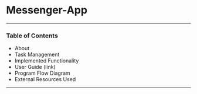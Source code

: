 # Messenger-App
---

### Table of Contents
* About
* Task Management
* Implemented Functionality
* User Guide (link)
* Program Flow Diagram
* External Resources Used
---